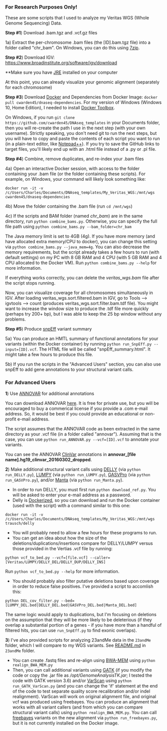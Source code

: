 ### For Research Purposes Only! ###

These are some scripts that I used to analyze my Veritas WGS (Whole Genome Sequencing) Data.

**Step #1**) Download .bam.tgz and .vcf.gz files

1a) Extract the per-chromosome .bam files (the [ID].bam.tgz file) into a folder called "chr_bam".  On Windows, you can do this using [7zip](http://www.7-zip.org/).

**Step #2**) Download IGV: https://www.broadinstitute.org/software/igv/download

**Make sure you have [JRE](http://www.oracle.com/technetwork/java/javase/downloads/jre8-downloads-2133155.html) installed on your computer

At this point, you can already visualize your genomic alignment (separately for each chromosome)

**Step #3**) Download [Docker](https://docs.docker.com/engine/installation/) and Dependencies from Docker Image: `docker pull cwarden45/dnaseq-dependencies`.  For my version of Windows (Windows 10, Home Edition), I needed to install [Docker Toolbox](https://docs.docker.com/toolbox/toolbox_install_windows/).

On Windows, if you run `git clone https://github.com/cwarden45/DNAseq_templates` in your Documents folder, then you will re-create the path I use in the next step (with your own username).  Strictly speaking, you don't need git to run the next steps, but you will have to copy and paste the contents of each script you want to run (in a plain-text editor, like [Notepad++](https://notepad-plus-plus.org/)).  If you try to save the GitHub links to target files, you'll likely end up with an .html file instead of a .py or .pl file.

**Step #4**) Combine, remove duplicates, and re-index your .bam files

4a) Open an interactive Docker session, with access to the folder containing your .bam file (or the folder containing these scripts).  For example, on Windows, your command will likely look something like:

```
docker run -it -v /c/Users/Charles/Documents/DNAseq_templates/My_Veritas_WGS:/mnt/wgs cwarden45/dnaseq-dependencies
```

4b) Move the folder containing the .bam file (run `cd /mnt/wgs`)

4c) If the scripts and BAM folder (named *chr_bam*) are in the same directory, run `python combine_bams.py`.  Otherwise, you can specify the full file path using `python combine_bams.py --bam_folder=chr_bam`

The Java memory limit is set to 4GB (4g).  If you have more memory (and have allocated extra memory/CPU to docker), you can change this setting via `python combine_bams.py --java_mem=4g`.  You can also decrease the memory requirements, but the script already takes a few hours to run (with default settings) on my PC with 8 GB RAM and 4 CPU (with 5 GB RAM and 4 CPU allocated to the Docker VM).  Run `python combine_bams.py --help` for more information.

If everything works correctly, you can delete the *veritas_wgs.bam* file after the script stops running.

Now, you can visualize coverage for all chromosomes simultaneously in IGV. After loading veritas_wgs.sort.filtered.bam in IGV, go to Tools --> igvtools --> count (produces veritas_wgs.sort.filter.bam.tdf file).  You might want to increase the window size to produce the .tdf file more quickly (perhaps try 200+ bp), but I was able to keep the 25 bp window without any problems.

**Step #5**) Produce [snpEff](http://snpeff.sourceforge.net/index.html) variant summary

5a) You can produce an HMTL summary of functional annotations for your variants (within the Docker container) by running `python run_SnpEff.py --input=[ID].vcf`.  The HTML file will be called "snpEff_summary.html".  It might take a few hours to produce this file.

5b) If you run the scripts in the "Advanced Users" section, you can also use snpEff to add gene annotations to your structural variant calls.

### For Advanced Users ###

**1**) Use [ANNOVAR](http://annovar.openbioinformatics.org/en/latest/user-guide/download/) for additional annotations

You can download ANNOVAR [here](http://www.openbioinformatics.org/annovar/annovar_download_form.php).  It is free for private use, but you will be encouraged to buy a commerical license if you provide a .com e-mail address.  So, it would be best if you could provide an educational or non-profit e-mail address.

The script assumes that the ANNOVAR code as been extracted in the same directory as your .vcf file (in a folder called "annovar").  Assuming that is the case, you can use `python run_ANNOVAR.py --vcf=[ID].vcf` to annotate your variants.

You can see the ANNOVAR [ClinVar](http://www.ncbi.nlm.nih.gov/clinvar/) annotations in **annovar_[file name].hg19_clinvar_20160302_dropped**.

**2**) Make additional structural variant calls using [DELLY](https://github.com/tobiasrausch/delly) (via `python run_DELLY.py`), [LUMPY](https://github.com/arq5x/lumpy-sv) (via `python run_LUMPY.py`), [GASVPro](http://compbio.cs.brown.edu/projects/gasv/) (via `python run_GASVPro.py`), and/or [Manta](https://github.com/Illumina/manta) (via `python run_Manta.py`).

- In order to run DELLY, you must first run `python download_ref.py`.  You will be asked to enter your e-mail address as a password.
- Delly is [Dockerized](https://hub.docker.com/r/trausch/delly/), so you can download and run the Docker container (used with the script) with a command similar to this one:

```
docker run -it -v /c/Users/Charles/Documents/DNAseq_templates/My_Veritas_WGS:/mnt/wgs trausch/delly
```

- You will probably need to allow a few hours for these programs to run.
- You can get an idea about how the size of the deletions/duplications/insertions compare for DELLY/LUMPY versus those provided in the Vertias .vcf file by running:
```
python vcf_to_bed.py --vcf=[file.vcf] --caller=[Veritas/LUMPY/DELLY_DEL/DELLY_DUP/DELLY_INS]
```
Run `python vcf_to_bed.py --help` for more information.

- You should probably also filter putative deletions based upon coverage in order to reduce false positives.  I've provided a script to accomlish this:

```
python DEL_cov_filter.py --bed=[LUMPY_DEL.bed|DELLY_DEL.bed|GASVPro_DEL.bed|Manta_DEL.bed]
```

The same logic would apply to duplications, but I'm focusing on deletions on the assumption that they will be more likely to be deleterious (if they overlap a substantial portion of a genes - if you have more than a handful of filtered hits, you can use `run_SnpEff.py` to find exonic overlaps).

**3**) I've also provided scripts for analyzing 23andMe data in the `23andMe` folder, which I will compare to my WGS variants.  See [README.md](https://github.com/cwarden45/DNAseq_templates/tree/master/My_Veritas_WGS/23andMe) in `23andMe` folder.

- You can create .fastq files and re-align using [BWA-MEM](http://bio-bwa.sourceforge.net/bwa.shtml) using `python realign_BWA_MEM.py`
- Then, you can call additional variants using [GATK](https://software.broadinstitute.org/gatk/) (if you modify the code or copy the .jar file as */opt/GenomeAnalysisTK.jar*; I tested the code with GATK version 3.6) and/or [VarScan](http://dkoboldt.github.io/varscan/) using `python run_GATK_VarScan.py` (and you can change the 'if' statement at the end of the code to test separate quality score recalibration and/or indel realignment).  VarScan will work on original alignment file, and original vcf was produced using freebayes.  You can produce an alignment that works with all variant callers (and from which you can compare structural variant calls) using `python realign_BWA_MEM.py`.  You can call [freebayes](https://github.com/ekg/freebayes) variants on the new alignment via `python run_freebayes.py`, but it is not currently installed on the Docker image.
